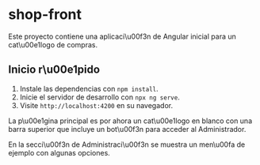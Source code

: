 # shop-front

Este proyecto contiene una aplicaci\u00f3n de Angular inicial para un cat\u00e1logo de compras.

## Inicio r\u00e1pido

1. Instale las dependencias con `npm install`.
2. Inicie el servidor de desarrollo con `npx ng serve`.
3. Visite `http://localhost:4200` en su navegador.

La p\u00e1gina principal es por ahora un cat\u00e1logo en blanco con una barra superior que incluye un bot\u00f3n para acceder al Administrador.

En la secci\u00f3n de Administraci\u00f3n se muestra un men\u00fa de ejemplo con algunas opciones.
